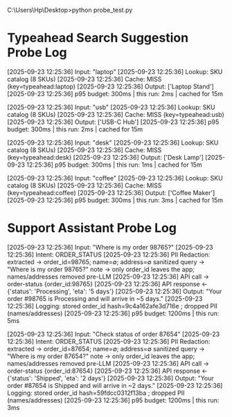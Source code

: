 C:\Users\Hp\Desktop>python probe_test.py

# Typeahead Search Suggestion Probe Log

[2025-09-23 12:25:36] Input: "laptop"
[2025-09-23 12:25:36] Lookup: SKU catalog (8 SKUs)
[2025-09-23 12:25:36] Cache: MISS (key=typeahead:laptop)
[2025-09-23 12:25:36] Output: ['Laptop Stand']
[2025-09-23 12:25:36] p95 budget: 300ms | this run: 2ms | cached for 15m


[2025-09-23 12:25:36] Input: "usb"
[2025-09-23 12:25:36] Lookup: SKU catalog (8 SKUs)
[2025-09-23 12:25:36] Cache: MISS (key=typeahead:usb)
[2025-09-23 12:25:36] Output: ['USB-C Hub']
[2025-09-23 12:25:36] p95 budget: 300ms | this run: 2ms | cached for 15m


[2025-09-23 12:25:36] Input: "desk"
[2025-09-23 12:25:36] Lookup: SKU catalog (8 SKUs)
[2025-09-23 12:25:36] Cache: MISS (key=typeahead:desk)
[2025-09-23 12:25:36] Output: ['Desk Lamp']
[2025-09-23 12:25:36] p95 budget: 300ms | this run: 1ms | cached for 15m


[2025-09-23 12:25:36] Input: "coffee"
[2025-09-23 12:25:36] Lookup: SKU catalog (8 SKUs)
[2025-09-23 12:25:36] Cache: MISS (key=typeahead:coffee)
[2025-09-23 12:25:36] Output: ['Coffee Maker']
[2025-09-23 12:25:36] p95 budget: 300ms | this run: 3ms | cached for 15m


# Support Assistant Probe Log

[2025-09-23 12:25:36] Input: "Where is my order 98765?"
[2025-09-23 12:25:36] Intent: ORDER_STATUS
[2025-09-23 12:25:36] PII Redaction:
   extracted → order_id=98765; name=∅; address=∅
   sanitized query → "Where is my order 98765?"
   note → only order_id leaves the app; names/addresses removed pre-LLM
[2025-09-23 12:25:36] API call → order-status {order_id:98765}
[2025-09-23 12:25:36] API response ← {'status': 'Processing', 'eta': '5 days'}
[2025-09-23 12:25:36] Output: "Your order #98765 is Processing and will arrive in ~5 days."
[2025-09-23 12:25:36] Logging: stored order_id hash=9c4a162afe3d716e ; dropped PII (names/addresses)
[2025-09-23 12:25:36] p95 budget: 1200ms | this run: 5ms


[2025-09-23 12:25:36] Input: "Check status of order 87654"
[2025-09-23 12:25:36] Intent: ORDER_STATUS
[2025-09-23 12:25:36] PII Redaction:
   extracted → order_id=87654; name=∅; address=∅
   sanitized query → "Where is my order 87654?"
   note → only order_id leaves the app; names/addresses removed pre-LLM
[2025-09-23 12:25:36] API call → order-status {order_id:87654}
[2025-09-23 12:25:36] API response ← {'status': 'Shipped', 'eta': '2 days'}
[2025-09-23 12:25:36] Output: "Your order #87654 is Shipped and will arrive in ~2 days."
[2025-09-23 12:25:36] Logging: stored order_id hash=59fdcc0312f13ba ; dropped PII (names/addresses)
[2025-09-23 12:25:36] p95 budget: 1200ms | this run: 3ms

